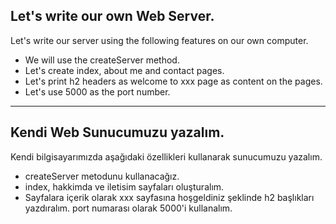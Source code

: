 ## Let's write our own Web Server.

Let's write our server using the following features on our own computer.

- We will use the createServer method.
- Let's create index, about me and contact pages.
- Let's print h2 headers as welcome to xxx page as content on the pages.
- Let's use 5000 as the port number.

<hr>

## Kendi Web Sunucumuzu yazalım.

Kendi bilgisayarımızda aşağıdaki özellikleri kullanarak sunucumuzu yazalım.

- createServer metodunu kullanacağız.
- index, hakkimda ve iletisim sayfaları oluşturalım.
- Sayfalara içerik olarak xxx sayfasına hoşgeldiniz şeklinde h2 başlıkları yazdıralım.
  port numarası olarak 5000'i kullanalım.
